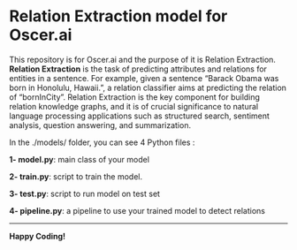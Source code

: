 # Relation Extraction model for Oscer.ai

This repository is for Oscer.ai and the purpose of it is Relation Extraction. **Relation Extraction** is the task of predicting attributes and relations for entities in a sentence. For example, given a sentence “Barack Obama was born in Honolulu, Hawaii.”, a relation classifier aims at predicting the relation of “bornInCity”. Relation Extraction is the key component for building relation knowledge graphs, and it is of crucial significance to natural language processing applications such as structured search, sentiment analysis, question answering, and summarization.

In the ./models/ folder, you can see 4 Python files : 

**1- model.py**: main class of your model

**2- train.py**: script to train the model.

**3- test.py**: script to run model on test set

**4- pipeline.py**: a pipeline to use your trained model to detect relations

-------------------------------------------
**Happy Coding!**
